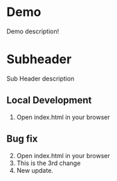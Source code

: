 # Demo

Demo description!

# Subheader

Sub Header description

## Local Development

1. Open index.html in your browser

## Bug fix

2. Open index.html in your browser 
3. This is the 3rd change
4. New update.